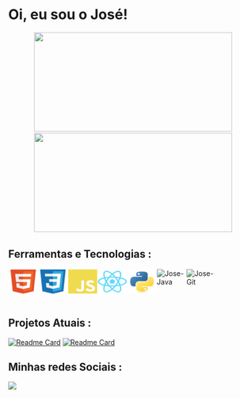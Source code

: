# Oi, eu sou o José!

<div align="center">
  <img height="200em" width="400em" src="https://github-readme-stats.vercel.app/api?username=JoseFreires&show_icons=true&theme=tokyonight&include_all_commits=true&count_private=true&rank_icon=github"/>
  <img height="200em" width="400em" src="https://github-readme-stats.vercel.app/api/top-langs/?username=JoseFreires&layout=compact&langs_count=7&theme=tokyonight"/>
</div>

   
## Ferramentas e Tecnologias : 
 <div style="display:flex; alignItems:center; justifyContent:center"><br>
  <img align="center" alt="Jose-HTML"height="50" width="60" src="https://raw.githubusercontent.com/devicons/devicon/master/icons/html5/html5-original.svg">
  <img align="center" alt="Jose-CSS" height="50" width="60" src="https://raw.githubusercontent.com/devicons/devicon/master/icons/css3/css3-original.svg">
  <img align="center" alt="Jose-Js" height="50" width="60" src="https://raw.githubusercontent.com/devicons/devicon/master/icons/javascript/javascript-plain.svg">
  <img align="center" alt="Jose-React" height="50" width="60" src="https://raw.githubusercontent.com/devicons/devicon/master/icons/react/react-original.svg">
  <img align="center" alt="Jose-Python" height="50" width="60" src="https://raw.githubusercontent.com/devicons/devicon/master/icons/python/python-original.svg">
  <img align="center" alt="Jose-Java" height="50" width="60" src="https://cdn.jsdelivr.net/gh/devicons/devicon/icons/java/java-original.svg" />
  <img align="center" alt="Jose-Git" height="50" width="60" src="https://cdn.jsdelivr.net/gh/devicons/devicon/icons/git/git-original.svg" />
</div> 
<br>

## Projetos Atuais :

[![Readme Card](https://github-readme-stats.vercel.app/api/pin/?username=JoseFreires&repo=Xadrez-java&theme=tokyonight)](https://github.com/JoseFreires/Xadrez-Java)
[![Readme Card](https://github-readme-stats.vercel.app/api/pin/?username=JoseFreires&repo=Curso_JavaUdemy&theme=tokyonight)](https://github.com/JoseFreires/Curso_JavaUdemy)
<br>
 
##  Minhas redes Sociais :
  <div> 
  <a href="https://www.linkedin.com/in/jos%C3%A9-guilherme-silva-freires-27b778227/" target="_blank"><img src="https://img.shields.io/badge/-LinkedIn-%230077B5?style=for-the-badge&logo=linkedin&logoColor=white" target="_blank"></a> 

</div>




